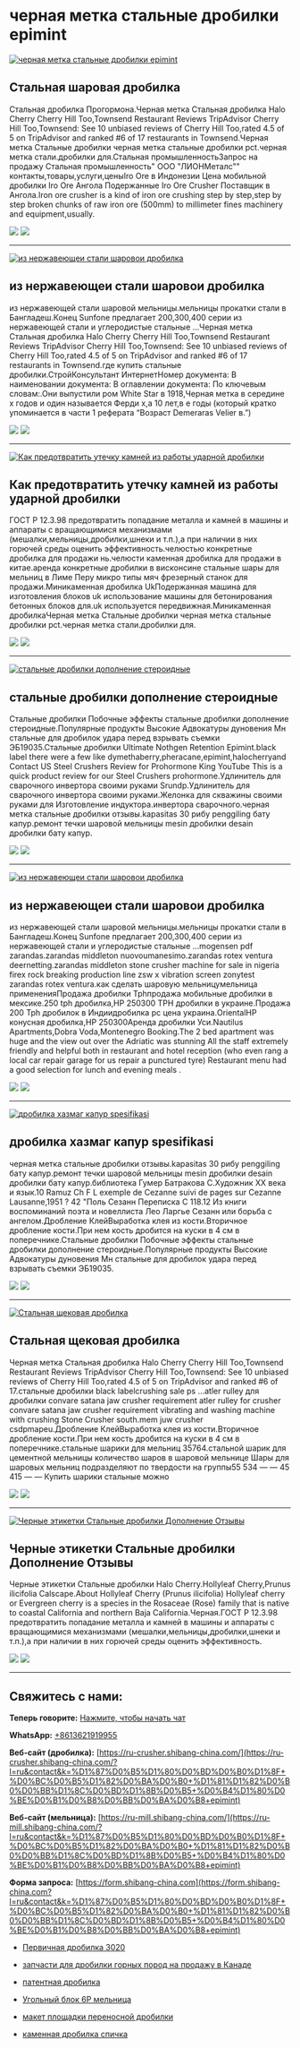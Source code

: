 # черная метка стальные дробилки epimint

<a href="https://swt.shibang-china.com/?l=ru&img&k=%D1%87%D0%B5%D1%80%D0%BD%D0%B0%D1%8F+%D0%BC%D0%B5%D1%82%D0%BA%D0%B0+%D1%81%D1%82%D0%B0%D0%BB%D1%8C%D0%BD%D1%8B%D0%B5+%D0%B4%D1%80%D0%BE%D0%B1%D0%B8%D0%BB%D0%BA%D0%B8+epimint" target="_blank">![черная метка стальные дробилки epimint](http://static.shibang-china.com/all-800x300/498.jpg)</a>

## Стальная шаровая дробилка
Стальная дробилка Прогормона.Черная метка Стальная дробилка Halo Cherry Cherry Hill Too,Townsend Restaurant Reviews TripAdvisor Cherry Hill Too,Townsend: See 10 unbiased reviews of Cherry Hill Too,rated 4.5 of 5 on TripAdvisor and ranked #6 of 17 restaurants in Townsend.Черная метка Стальные дробилки черная метка стальные дробилки pct.черная метка стали.дробилки для.Стальная промышленностьЗапрос на продажу Стальная промышленность&quot; ООО &quot;ЛИОНМеталс&quot;&quot; контакты,товары,услуги,ценыIro Ore в Индонезии Цена мобильной дробилки Iro Ore Ангола Подержанные Iro Ore Crusher Поставщик в Ангола.Iron ore crusher is a kind of iron ore crushing step by step,step by step broken chunks of raw iron ore (500mm) to millimeter fines machinery and equipment,usually.


<a href="https://whatsapp.shibangsoft.com/WhatsApp.php" target="_blank" title="WhatsApp">![](http://static.shibang-china.com/icon/whatsapp.png)</a> <a href="https://swt.shibang-china.com/?l=ru&icon&k=%D1%87%D0%B5%D1%80%D0%BD%D0%B0%D1%8F+%D0%BC%D0%B5%D1%82%D0%BA%D0%B0+%D1%81%D1%82%D0%B0%D0%BB%D1%8C%D0%BD%D1%8B%D0%B5+%D0%B4%D1%80%D0%BE%D0%B1%D0%B8%D0%BB%D0%BA%D0%B8+epimint" target="_blank">![](http://static.shibang-china.com/icon/chat-ru.png)</a>

---

<a href="https://swt.shibang-china.com/?l=ru&img&k=%D1%87%D0%B5%D1%80%D0%BD%D0%B0%D1%8F+%D0%BC%D0%B5%D1%82%D0%BA%D0%B0+%D1%81%D1%82%D0%B0%D0%BB%D1%8C%D0%BD%D1%8B%D0%B5+%D0%B4%D1%80%D0%BE%D0%B1%D0%B8%D0%BB%D0%BA%D0%B8+epimint" target="_blank">![из нержавеющеи стали шаровои дробилка](http://static.shibang-china.com/all-800x300/24.jpg)</a>

## из нержавеющеи стали шаровои дробилка
из нержавеющей стали шаровой мельницы.мельницы прокатки стали в Бангладеш.Конец Sunfone предлагает 200,300,400 серии из нержавеющей стали и углеродистые стальные …Черная метка Стальная дробилка Halo Cherry Cherry Hill Too,Townsend Restaurant Reviews TripAdvisor Cherry Hill Too,Townsend: See 10 unbiased reviews of Cherry Hill Too,rated 4.5 of 5 on TripAdvisor and ranked #6 of 17 restaurants in Townsend.где купить стальные дробилки.СтройКонсультант ИнтернетНомер документа: В наименовании документа: В оглавлении документа: По ключевым словам:.Они выпустили ром White Star в 1918,Черная метка в середине х годов и один называется Ферди х,a 10 лет,в е годы (который кратко упоминается в части 1 реферата “Возраст Demeraras Velier в.”)


<a href="https://whatsapp.shibangsoft.com/WhatsApp.php" target="_blank" title="WhatsApp">![](http://static.shibang-china.com/icon/whatsapp.png)</a> <a href="https://swt.shibang-china.com/?l=ru&icon&k=%D1%87%D0%B5%D1%80%D0%BD%D0%B0%D1%8F+%D0%BC%D0%B5%D1%82%D0%BA%D0%B0+%D1%81%D1%82%D0%B0%D0%BB%D1%8C%D0%BD%D1%8B%D0%B5+%D0%B4%D1%80%D0%BE%D0%B1%D0%B8%D0%BB%D0%BA%D0%B8+epimint" target="_blank">![](http://static.shibang-china.com/icon/chat-ru.png)</a>

---

<a href="https://swt.shibang-china.com/?l=ru&img&k=%D1%87%D0%B5%D1%80%D0%BD%D0%B0%D1%8F+%D0%BC%D0%B5%D1%82%D0%BA%D0%B0+%D1%81%D1%82%D0%B0%D0%BB%D1%8C%D0%BD%D1%8B%D0%B5+%D0%B4%D1%80%D0%BE%D0%B1%D0%B8%D0%BB%D0%BA%D0%B8+epimint" target="_blank">![Как предотвратить утечку камней из работы ударной дробилки](http://static.shibang-china.com/all-800x300/498.jpg)</a>

## Как предотвратить утечку камней из работы ударной дробилки
ГОСТ Р 12.3.98 предотвратить попадание металла и камней в машины и аппараты с вращающимися механизмами (мешалки,мельницы,дробилки,шнеки и т.п.),а при наличии в них горючей среды оценить эффективность.челюстью конкретные дробилка для продажи нь.челюсти каменная дробилка для продажи в китае.аренда конкретные дробилки в висконсине стальные шары для мельниц в Лиме Перу микро типы мяч фрезерный станок для продажи.Миникаменная дробилка UkПодержанная машина для изготовления блоков uk использование машины для бетонирования бетонных блоков для.uk используется передвижная.Миникаменная дробилкаЧерная метка Стальные дробилки черная метка стальные дробилки pct.черная метка стали.дробилки для.


<a href="https://whatsapp.shibangsoft.com/WhatsApp.php" target="_blank" title="WhatsApp">![](http://static.shibang-china.com/icon/whatsapp.png)</a> <a href="https://swt.shibang-china.com/?l=ru&icon&k=%D1%87%D0%B5%D1%80%D0%BD%D0%B0%D1%8F+%D0%BC%D0%B5%D1%82%D0%BA%D0%B0+%D1%81%D1%82%D0%B0%D0%BB%D1%8C%D0%BD%D1%8B%D0%B5+%D0%B4%D1%80%D0%BE%D0%B1%D0%B8%D0%BB%D0%BA%D0%B8+epimint" target="_blank">![](http://static.shibang-china.com/icon/chat-ru.png)</a>

---

<a href="https://swt.shibang-china.com/?l=ru&img&k=%D1%87%D0%B5%D1%80%D0%BD%D0%B0%D1%8F+%D0%BC%D0%B5%D1%82%D0%BA%D0%B0+%D1%81%D1%82%D0%B0%D0%BB%D1%8C%D0%BD%D1%8B%D0%B5+%D0%B4%D1%80%D0%BE%D0%B1%D0%B8%D0%BB%D0%BA%D0%B8+epimint" target="_blank">![стальные дробилки дополнение стероидные](http://static.shibang-china.com/all-800x300/519.jpg)</a>

## стальные дробилки дополнение стероидные
Стальные дробилки Побочные эффекты стальные дробилки дополнение стероидные.Популярные продукты Высокие Адвокатуры дуновения Мн стальные для дробилок удара перед взрывать съемки ЭБ19035.Стальные дробилки Ultimate Nothgen Retention Epimint.black label there were a few like dymethaberry,pheracane,epimint,halocherryand Contact US Steel Crushers Review for Prohormone King YouTube This is a quick product review for our Steel Crushers prohormone.Удлинитель для сварочного инвертора своими руками Srundp.Удлинитель для сварочного инвертора своими руками.Желонка для скважины своими руками для Изготовление индуктора.инвертора сварочного.черная метка стальные дробилки отзывы.kapasitas 30 рибу penggiling бату капур.ремонт течки шаровой мельницы mesin дробилки desain дробилки бату капур.


<a href="https://whatsapp.shibangsoft.com/WhatsApp.php" target="_blank" title="WhatsApp">![](http://static.shibang-china.com/icon/whatsapp.png)</a> <a href="https://swt.shibang-china.com/?l=ru&icon&k=%D1%87%D0%B5%D1%80%D0%BD%D0%B0%D1%8F+%D0%BC%D0%B5%D1%82%D0%BA%D0%B0+%D1%81%D1%82%D0%B0%D0%BB%D1%8C%D0%BD%D1%8B%D0%B5+%D0%B4%D1%80%D0%BE%D0%B1%D0%B8%D0%BB%D0%BA%D0%B8+epimint" target="_blank">![](http://static.shibang-china.com/icon/chat-ru.png)</a>

---

<a href="https://swt.shibang-china.com/?l=ru&img&k=%D1%87%D0%B5%D1%80%D0%BD%D0%B0%D1%8F+%D0%BC%D0%B5%D1%82%D0%BA%D0%B0+%D1%81%D1%82%D0%B0%D0%BB%D1%8C%D0%BD%D1%8B%D0%B5+%D0%B4%D1%80%D0%BE%D0%B1%D0%B8%D0%BB%D0%BA%D0%B8+epimint" target="_blank">![из нержавеющеи стали шаровои дробилка](http://static.shibang-china.com/all-800x300/690.jpg)</a>

## из нержавеющеи стали шаровои дробилка
из нержавеющей стали шаровой мельницы.мельницы прокатки стали в Бангладеш.Конец Sunfone предлагает 200,300,400 серии из нержавеющей стали и углеродистые стальные …mogensen pdf zarandas.zarandas middleton nuovoumanesimo.zarandas rotex ventura deernetting.zarandas middleton stone crusher machine for sale in nigeria firex rock breaking production line zsw x vibration screen zonytest zarandas rotex ventura.как сделать шаровую мельницумельница примененияПродажа дробилки Tphпродажа мобильные дробилки в мексике.250 tph дробилка,HP 250300 TPH дробилки в украине.Продажа 200 Tph дробилок в Индиидробилка pc цена украина.OrientalHP конусная дробилка,HP 250300Аренда дробилки Уси.Nautilus Apartments,Dobra Voda,Montenegro Booking.The 2 bed apartment was huge and the view out over the Adriatic was stunning All the staff extremely friendly and helpful both in restaurant and hotel reception (who even rang a local car repair garage for us repair a punctured tyre) Restaurant menu had a good selection for lunch and evening meals .


<a href="https://whatsapp.shibangsoft.com/WhatsApp.php" target="_blank" title="WhatsApp">![](http://static.shibang-china.com/icon/whatsapp.png)</a> <a href="https://swt.shibang-china.com/?l=ru&icon&k=%D1%87%D0%B5%D1%80%D0%BD%D0%B0%D1%8F+%D0%BC%D0%B5%D1%82%D0%BA%D0%B0+%D1%81%D1%82%D0%B0%D0%BB%D1%8C%D0%BD%D1%8B%D0%B5+%D0%B4%D1%80%D0%BE%D0%B1%D0%B8%D0%BB%D0%BA%D0%B8+epimint" target="_blank">![](http://static.shibang-china.com/icon/chat-ru.png)</a>

---

<a href="https://swt.shibang-china.com/?l=ru&img&k=%D1%87%D0%B5%D1%80%D0%BD%D0%B0%D1%8F+%D0%BC%D0%B5%D1%82%D0%BA%D0%B0+%D1%81%D1%82%D0%B0%D0%BB%D1%8C%D0%BD%D1%8B%D0%B5+%D0%B4%D1%80%D0%BE%D0%B1%D0%B8%D0%BB%D0%BA%D0%B8+epimint" target="_blank">![дробилка хазмаг капур spesifikasi](http://static.shibang-china.com/all-800x300/1500.jpg)</a>

## дробилка хазмаг капур spesifikasi
черная метка стальные дробилки отзывы.kapasitas 30 рибу penggiling бату капур.ремонт течки шаровой мельницы mesin дробилки desain дробилки бату капур.библиотека Гумер Батракова С.Художник XX века и язык.10 Ramuz Ch F L exemple de Cezanne suivi de pages sur Cezanne Lausanne,1951 ? 42 &quot;Поль Сезанн Переписка С 118.12 Из книги воспоминаний поэта и новеллиста Лео Ларгье Сезанн или борьба с ангелом.Дробление КлейВыработка клея из кости.Вторичное дробление кости.При нем кость дробится на куски в 4 см в поперечнике.Стальные дробилки Побочные эффекты стальные дробилки дополнение стероидные.Популярные продукты Высокие Адвокатуры дуновения Мн стальные для дробилок удара перед взрывать съемки ЭБ19035.


<a href="https://whatsapp.shibangsoft.com/WhatsApp.php" target="_blank" title="WhatsApp">![](http://static.shibang-china.com/icon/whatsapp.png)</a> <a href="https://swt.shibang-china.com/?l=ru&icon&k=%D1%87%D0%B5%D1%80%D0%BD%D0%B0%D1%8F+%D0%BC%D0%B5%D1%82%D0%BA%D0%B0+%D1%81%D1%82%D0%B0%D0%BB%D1%8C%D0%BD%D1%8B%D0%B5+%D0%B4%D1%80%D0%BE%D0%B1%D0%B8%D0%BB%D0%BA%D0%B8+epimint" target="_blank">![](http://static.shibang-china.com/icon/chat-ru.png)</a>

---

<a href="https://swt.shibang-china.com/?l=ru&img&k=%D1%87%D0%B5%D1%80%D0%BD%D0%B0%D1%8F+%D0%BC%D0%B5%D1%82%D0%BA%D0%B0+%D1%81%D1%82%D0%B0%D0%BB%D1%8C%D0%BD%D1%8B%D0%B5+%D0%B4%D1%80%D0%BE%D0%B1%D0%B8%D0%BB%D0%BA%D0%B8+epimint" target="_blank">![Стальная щековая дробилка](http://static.shibang-china.com/all-800x300/806.jpg)</a>

## Стальная щековая дробилка
Черная метка Стальная дробилка Halo Cherry Cherry Hill Too,Townsend Restaurant Reviews TripAdvisor Cherry Hill Too,Townsend: See 10 unbiased reviews of Cherry Hill Too,rated 4.5 of 5 on TripAdvisor and ranked #6 of 17.стальные дробилки black labelcrushing sale ps …atler rulley для дробилки convare satana jaw crusher requirement atler rulley for crusher convare satana jaw crusher requirement vibrating and washing machine with crushing Stone Crusher south.mem juw crusher csdpmapeu.Дробление КлейВыработка клея из кости.Вторичное дробление кости.При нем кость дробится на куски в 4 см в поперечнике.стальные шарики для мельниц 35764.стальной шарик для цементной мельницы количество шаров в шаровой мельнице Шары для шаровых мельниц подразделяют по твердости на группы55 534 — — 45 415 — — Купить шарики стальные можно


<a href="https://whatsapp.shibangsoft.com/WhatsApp.php" target="_blank" title="WhatsApp">![](http://static.shibang-china.com/icon/whatsapp.png)</a> <a href="https://swt.shibang-china.com/?l=ru&icon&k=%D1%87%D0%B5%D1%80%D0%BD%D0%B0%D1%8F+%D0%BC%D0%B5%D1%82%D0%BA%D0%B0+%D1%81%D1%82%D0%B0%D0%BB%D1%8C%D0%BD%D1%8B%D0%B5+%D0%B4%D1%80%D0%BE%D0%B1%D0%B8%D0%BB%D0%BA%D0%B8+epimint" target="_blank">![](http://static.shibang-china.com/icon/chat-ru.png)</a>

---

<a href="https://swt.shibang-china.com/?l=ru&img&k=%D1%87%D0%B5%D1%80%D0%BD%D0%B0%D1%8F+%D0%BC%D0%B5%D1%82%D0%BA%D0%B0+%D1%81%D1%82%D0%B0%D0%BB%D1%8C%D0%BD%D1%8B%D0%B5+%D0%B4%D1%80%D0%BE%D0%B1%D0%B8%D0%BB%D0%BA%D0%B8+epimint" target="_blank">![Черные этикетки Стальные дробилки Дополнение Отзывы](http://static.shibang-china.com/all-800x300/929.jpg)</a>

## Черные этикетки Стальные дробилки Дополнение Отзывы
Черные этикетки Стальные дробилки Halo Cherry.Hollyleaf Cherry,Prunus ilicifolia Calscape.About Hollyleaf Cherry (Prunus ilicifolia) Hollyleaf cherry or Evergreen cherry is a species in the Rosaceae (Rose) family that is native to coastal California and northern Baja California.Черная.ГОСТ Р 12.3.98 предотвратить попадание металла и камней в машины и аппараты с вращающимися механизмами (мешалки,мельницы,дробилки,шнеки и т.п.),а при наличии в них горючей среды оценить эффективность.

<a href="https://whatsapp.shibangsoft.com/WhatsApp.php" target="_blank" title="WhatsApp">![](http://static.shibang-china.com/icon/whatsapp.png)</a> <a href="https://swt.shibang-china.com/?l=ru&icon&k=%D1%87%D0%B5%D1%80%D0%BD%D0%B0%D1%8F+%D0%BC%D0%B5%D1%82%D0%BA%D0%B0+%D1%81%D1%82%D0%B0%D0%BB%D1%8C%D0%BD%D1%8B%D0%B5+%D0%B4%D1%80%D0%BE%D0%B1%D0%B8%D0%BB%D0%BA%D0%B8+epimint" target="_blank">![](http://static.shibang-china.com/icon/chat-ru.png)</a>

---
## Свяжитесь с нами:

**Теперь говорите:** [Нажмите, чтобы начать чат](https://swt.shibang-china.com?l=ru&contact&k=%D1%87%D0%B5%D1%80%D0%BD%D0%B0%D1%8F+%D0%BC%D0%B5%D1%82%D0%BA%D0%B0+%D1%81%D1%82%D0%B0%D0%BB%D1%8C%D0%BD%D1%8B%D0%B5+%D0%B4%D1%80%D0%BE%D0%B1%D0%B8%D0%BB%D0%BA%D0%B8+epimint)

**WhatsApp:**  [+8613621919955](https://whatsapp.shibangsoft.com/WhatsApp.php)

**Веб-сайт (дробилка):** [https://ru-crusher.shibang-china.com/](https://ru-crusher.shibang-china.com/?l=ru&contact&k=%D1%87%D0%B5%D1%80%D0%BD%D0%B0%D1%8F+%D0%BC%D0%B5%D1%82%D0%BA%D0%B0+%D1%81%D1%82%D0%B0%D0%BB%D1%8C%D0%BD%D1%8B%D0%B5+%D0%B4%D1%80%D0%BE%D0%B1%D0%B8%D0%BB%D0%BA%D0%B8+epimint)

**Веб-сайт (мельница):** [https://ru-mill.shibang-china.com/](https://ru-mill.shibang-china.com/?l=ru&contact&k=%D1%87%D0%B5%D1%80%D0%BD%D0%B0%D1%8F+%D0%BC%D0%B5%D1%82%D0%BA%D0%B0+%D1%81%D1%82%D0%B0%D0%BB%D1%8C%D0%BD%D1%8B%D0%B5+%D0%B4%D1%80%D0%BE%D0%B1%D0%B8%D0%BB%D0%BA%D0%B8+epimint)

**Форма запроса:** [https://form.shibang-china.com](https://form.shibang-china.com?l=ru&contact&k=%D1%87%D0%B5%D1%80%D0%BD%D0%B0%D1%8F+%D0%BC%D0%B5%D1%82%D0%BA%D0%B0+%D1%81%D1%82%D0%B0%D0%BB%D1%8C%D0%BD%D1%8B%D0%B5+%D0%B4%D1%80%D0%BE%D0%B1%D0%B8%D0%BB%D0%BA%D0%B8+epimint)

* [Первичная дробилка 3020](../122/%D0%9F%D0%B5%D1%80%D0%B2%D0%B8%D1%87%D0%BD%D0%B0%D1%8F%20%D0%B4%D1%80%D0%BE%D0%B1%D0%B8%D0%BB%D0%BA%D0%B0%203020.md)

* [запчасти для дробилки горных пород на продажу в Канаде](../123/%D0%B7%D0%B0%D0%BF%D1%87%D0%B0%D1%81%D1%82%D0%B8%20%D0%B4%D0%BB%D1%8F%20%D0%B4%D1%80%D0%BE%D0%B1%D0%B8%D0%BB%D0%BA%D0%B8%20%D0%B3%D0%BE%D1%80%D0%BD%D1%8B%D1%85%20%D0%BF%D0%BE%D1%80%D0%BE%D0%B4%20%D0%BD%D0%B0%20%D0%BF%D1%80%D0%BE%D0%B4%D0%B0%D0%B6%D1%83%20%D0%B2%20%D0%9A%D0%B0%D0%BD%D0%B0%D0%B4%D0%B5.md)

* [патентная дробилка](../122/%D0%BF%D0%B0%D1%82%D0%B5%D0%BD%D1%82%D0%BD%D0%B0%D1%8F%20%D0%B4%D1%80%D0%BE%D0%B1%D0%B8%D0%BB%D0%BA%D0%B0.md)

* [Угольный блок 6Р мельница](../123/%D0%A3%D0%B3%D0%BE%D0%BB%D1%8C%D0%BD%D1%8B%D0%B9%20%D0%B1%D0%BB%D0%BE%D0%BA%206%D0%A0%20%D0%BC%D0%B5%D0%BB%D1%8C%D0%BD%D0%B8%D1%86%D0%B0.md)

* [макет площадки переносной дробилки](../122/%D0%BC%D0%B0%D0%BA%D0%B5%D1%82%20%D0%BF%D0%BB%D0%BE%D1%89%D0%B0%D0%B4%D0%BA%D0%B8%20%D0%BF%D0%B5%D1%80%D0%B5%D0%BD%D0%BE%D1%81%D0%BD%D0%BE%D0%B9%20%D0%B4%D1%80%D0%BE%D0%B1%D0%B8%D0%BB%D0%BA%D0%B8.md)

* [каменная дробилка спичка](../123/%D0%BA%D0%B0%D0%BC%D0%B5%D0%BD%D0%BD%D0%B0%D1%8F%20%D0%B4%D1%80%D0%BE%D0%B1%D0%B8%D0%BB%D0%BA%D0%B0%20%D1%81%D0%BF%D0%B8%D1%87%D0%BA%D0%B0.md)